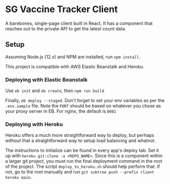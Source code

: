 # SG Vaccine Tracker Client

A barebones, single-page client built in React. It has a component that reaches out to the private API to get the latest count data.

## Setup

Assuming Node.js (12.x) and NPM are installed, run `npm install`.

This project is compatible with AWS Elastic Beanstalk and Heroku. 

### Deploying with Elastic Beanstalk

Use `eb init` and `eb create`, then `npm run build`

Finally, `eb deploy --staged`. Don't forget to set your env variables as per the `.env.sample` file. Note the `PORT` should be based on whatever you chose as your proxy server in EB. For nginx, the default is `8081`

### Deploying with Heroku

Heroku offers a much more straightforward way to deploy, but perhaps without that a straightforward way to setup load balancing and whatnot.

The instructions to initialize can be found in every app's deploy tab. Set it up with `heroku git:clone -a <REPO_NAME>`. Since this is a component within a larger git project, you must run the final deployment command in the root of the project. The script `deploy_to_heroku.sh` should help perform that. If not, go to the root manually and run `git subtree push --prefix client heroku main`.